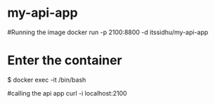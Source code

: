 # my-api-app
#Running the image
docker run -p 2100:8800 -d itssidhu/my-api-app

# Enter the container
$ docker exec -it <container id> /bin/bash

#calling the api app
curl -i localhost:2100
